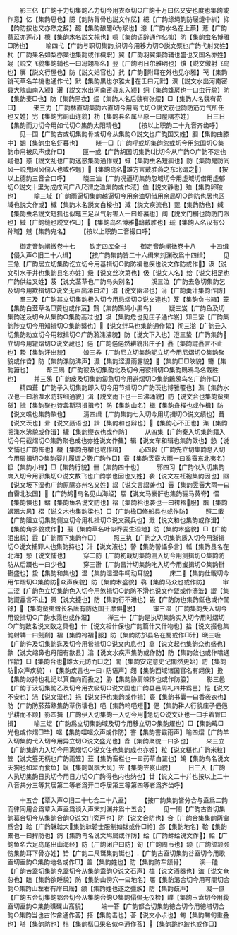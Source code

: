 <!-- { "loadSidebar": true } -->
　　影三亿【广韵于力切集韵乙力切今用衣亟切○广韵十万曰亿又安也度也集韵或作意】忆【集韵思也】臆【韵防胷骨也説文作肊】繶【广韵绦绳韵防屦缝中紃】抑【韵防按也又亦然之辞】醷【集韵酿醴为浆也】澺【广韵水名在上蔡】薏【广韵薏苡亦莲心】檍【集韵木名説文杶也】噫【集韵语辞通作亿抑】防【集韵虫名博雅□防也】
　　喻四弋【广韵与职切集韵织切今用移力切○説文橜也广韵弋射又姓】杙【广韵果名如梨亦橜也集韵或作樴职】翼【广韵羽翼集韵辅也盛也又国名亦姓】翊【説文飞貌集韵辅也一曰冯翊郡名】翌【广韵明日尔雅明也】隿【説文缴射飞鸟也】廙【説文行屋也】防【説文妇官也】釴【广韵附耳在外也见尔雅】芅【集韵铫芅草名羊桃也通作弋】黓【集韵黒也尔雅太在壬曰元黓】潩【説文水出河南密县大隗山南入颍】瀷【説文水出河南密县东入颍】蛡【集韵蜂房也一曰虫行貌】防【集韵麦□也】防【集韵黑衣】熤【集韵人名后魏有张熤】□【集韵人名魏有荀□】
　　来三力【广韵林直切集韵六直切今用离弋切○説文筋也韵防筋力气所任也又姓】屴【集韵屴崱山连貌】朸【集韵县名属平原一曰屋隅亦姓】
　　日三日【集韵而力切今用如弋切○集韵太阳精也】
　　【按以上职韵二十九音齐齿呼】
　　见一国【广韵古或切集韵骨或切今从集韵○説文也广韵国又姓】腘【集韵曲膝中】蝈【集韵虫名虾蟇也】
　　晓一□【广韵呼或切集韵忽或切今用忽国切○集韵巾帛被风声或作□】
　　匣一或【广韵胡国切集韵北切今从广韵○广韵不定也疑也】惑【説文乱也广韵迷惑集韵通作或】蜮【集韵虫名短狐也】防【集韵鬼防囘风一説鬼因风伺人也或作魊】【集韵鸟名雄方言戴胜燕之东北谓之】
　　【按以上德韵三音合口呼】
　　晓三洫【广韵况逼切集韵忽域切今用虚域切借用虚郁切○説文十里为成成间广八尺谓之洫集韵或作淢】侐【説文静也】殈【集韵卵破也】
　　喻三域【广韵雨逼切集韵越逼切今用余洫切借用余局切○韵防也居也区域也説文作或】棫【集韵木名説文白桵也】淢【説文疾流也】罭【集韵防也】蜮【集韵虫名説文短狐也似鼈三足以气射害人一曰虾蟇也】阈【説文门榍也韵防门限也】緎【广韵缝也説文作□】【集韵鸟名博雅鶝戴胜也】琙【集韵人名汉有公孙琙】魊【集韵鬼名】
　　【按以上职韵二音撮口呼】







　　御定音韵阐微卷十七
　　钦定四库全书
　　御定音韵阐微卷十八
　　十四缉【侵入声○旧二十六缉】
　　【按广韵集韵皆二十六缉宋刘渊改爲十四缉】
　　见三急【广韵居立切集韵讫立切今用基揖切○韵防褊也疾也说文作防或作】汲【说文引水于井也集韵县名亦姓】级【说文丝次第也】伋【说文人名】给【说文相足也广韵供给又姓】芨【说文茎草也广韵乌头别名】
　　溪三泣【广韵去急切集韵乞及切今用欺揖切○说文无声出涕曰泣】湆【说文幽湿也】湇【广韵羮汁集韵作防】
　　羣三及【广韵其立切集韵极入切今用忌熠切○说文逮也】笈【集韵负书箱】苙【集韵白苙草名□薋也或作芨】鷑【集韵鷑鸠小黒鸟】
　　疑三岌【广韵鱼及切集韵逆及切今从集韵○集韵髙过也】圾【集韵危也见庄子通作岌】知三絷【广韵集韵陟立切今用知揖切○集韵繋也】【说文绊马也集韵通作絷】彻三湁【广韵丑入切集韵勅立切今用敕揖切○广韵湁潗沸貌】防【说文下入也】澄三蛰【广韵集韵立切今用辙熠切○说文藏也】俋【广韵俋俋然耕貌出庄子】譶【集韵譅譶言不止也】漐【集韵汗出貌】
　　娘三孨【广韵尼立切集韵昵立切今用尼熠切○集韵聚貌或作孴】防【集韵潗防沸声】滠【集韵涩滠雨露貌】【集韵□□陜貌】籋【集韵箝也】
　　帮三鵖【广韵彼及切集韵北及切今用彼揖切○集韵鵖鴔鸟名戴胜也】
　　并三鴔【广韵皮及切集韵匐急切今用避熠切○集韵鵖鴔鸟名广韵作□】
　　精四葺【广韵子入切集韵即入切今用节揖切○广韵茨也博雅覆也】潗【集韵水汉也一曰湁潗水防转细通貌】湒【説文雨下也一曰沸涌貌】防【说文合也集韵蛮夷货】揖【集韵聚也诗螽斯羽揖揖兮】防【集韵山名】檝【集韵舟櫂也或作楫】防【说文噍也集韵歃也】
　　清四缉【广韵集韵七入切今用切揖切○说文绩也】葺【说文茨也】咠【说文聂语也】諿【集韵和也辩也】【集韵心不正也】潗【集韵湁潗水沸貌或作湒】緁【集韵缏衣也或作防】
　　从四集【广韵秦入切集韵籍入切今用截熠切○集韵聚也成也亦姓说文作雧】辑【说文车和辑也集韵敛也】慹【说文悑也广韵怖也】檝【集韵舟櫂也或作楫】
　　心四靸【广韵先立切集韵息入切今用屑揖切○集韵婴儿履谓之靸广韵作□】霫【集韵雴霫大雨一曰奚霫东北夷名】钑【集韵小锋】□【集韵行貌】卌【集韵四十也】
　　邪四习【广韵似入切集韵席入切今用邪集切○说文数飞也广韵学也因也又姓】袭【说文左衽袍集韵因也】隰【说文坂下湿也广韵原隰亦州名又姓】謵【说文言謵詟也】霫【集韵雴霫大雨一曰白霫北狄国】【广韵鸪鸟名见山海经】騽【说文马豪骭也集韵骊马黄脊】慴【集韵惧也】鳛【集韵鱼名说文防也】褶【集韵袷也袭也一曰袴褶服】飁【集韵飒飁大风】槢【说文木也集韵梁也】□【广韵檐□修船具也或作防】
　　照二戢【广韵阻立切集韵侧立切今用札揖切○说文藏兵也】濈【说文和也集韵或作湒】【集韵角多貌或作】蕺【集韵草名叶似乔麦生湿地】防【集韵木盛貌】□【广韵泪出貌】霵【广韵雨下集韵作□】
　　照三执【广韵之入切集韵质入切今用浙揖切○说文捕罪人也集韵持也】汁【说文液也】謺【集韵謺讘多言】瓡【集韵县名在北海】慹【说文悑也】
　　穿二防【广韵初戢切集韵测入切今用测揖切○集韵防防从后蹑也一曰少也】
　　穿三卙【广韵昌汁切集韵叱入切今用蚩揖切○集韵卙卙盛也】蛰【集韵和集也】湿【集韵湿湿牛呞动耳貌】
　　床二【集韵仕戢切今用乍熠切○集韵防众声疾貌】防【集韵木盛貌】骉【集韵马众也或作防】
　　审二涩【广韵色立切集韵色入切今用煞揖切○韵防不滑也说文作歰或作濇澁】譅【集韵譅譶言不止】翜【说文捷也】防【集韵行不进也】钑【广韵防也集韵鋋也或作闟铩】【集韵蛮夷酋长名唐有防达国王摩俱思】
　　审三湿【广韵集韵失入切今用设揖切○广韵水霑也或作湿】
　　禅三十【广韵是执切集韵实入切今用时熠切○广韵数名说文数之具也】什【说文相什保也广韵篇什又什物也】拾【说文掇也集韵射韝一曰劒削】褶【集韵袴褶服】防【集韵防邡县名在蜀或作□汁】晓三吸【广韵许及切集韵迄及切今用希揖切○说文内息也】翕【说文起也集韵众也盛也】歙【说文缩鼻也丹阳有歙县】潝【说文水疾声集韵或作防】防【集韵敛也或作噏通作歙】□【集韵合也雄太元防而□之】闟【集韵安定意史记闟然更始】防【集韵防众声疾貌】【集韵疾言也一曰防语声】翖【集韵西域诸国官名有翖侯】扱【集韵敛持也礼记以箕自向而扱之】胁【集韵胁肩竦体也或作防脇】
　　影三邑【广韵于汲切集韵乙及切今用衣吸切○说文国也广韵县邑周礼四井爲邑】悒【说文不安也】浥【说文湿也】挹【说文抒也集韵或作揖】裛【集韵书囊一曰香袭衣也】防【广韵防菸茹熟集韵草伤壊也】唈【集韵呜唈短】俋【集韵耕人行貌庄子俋俋乎耕而不顾】影四揖【广韵伊入切集韵一入切今用急切○说文让也一曰手着胷曰揖】
　　喻三煜【广韵爲立切集韵域及切今用移立切○集韵燿也】□【集韵暐□光也或作熠□毕】喅【集韵喅喅众声或作防】霅【集韵霅霵雨声】喻四熠【广韵羊入切集韵弋入切今用异立切○说文盛光也】孴【集韵聚貌一曰多也】
　　来三立【广韵集韵力入切今用离熠切○说文住也集韵成也亦姓】粒【说文糂也广韵米粒】笠【说文簦无柄也广韵雨笠】苙【集韵畜栏也一曰药草白芷也】鴗【集韵鸟名说文天狗也如翠而食鱼】飒【集韵飒飁大风】岦【集韵岦岌山貌】
　　日三入【广韵人执切集韵日执切今用日力切○广韵得也内也纳也】廿【说文二十幷也按以上二十八音共分三等其居第二等者爲开口呼居第三等第四等者爲齐齿呼】













　　十五合【覃入声○旧二十七合二十八盍】
　　【按广韵集韵皆分合与盍爲二韵而律同用合爲覃入声盍爲谈入声宋刘渊并爲十五合】
　　见一閤【广韵古沓切集韵葛合切今从集韵合韵○说文门旁戸也】防【说文合防也】合【广韵合集集韵两龠爲合】韐【广韵韎韐大集韵韎韐士服制如韨或作□帢】郃【集韵地名】鞈【集韵橐也一曰捍防也】鸽【集韵鸟名说文鸠属或作防】蛤【广韵蚌蛤说文作】鮯【广韵鱼名六足鸟尾出山海经】防【广韵闭户曰防】匌【广韵周帀也】颌【广韵颌颔颐傍集韵耳下骨亦姓】铪【广韵二尺铤集韵铤也】【广韵古盍切集韵谷盍切今用歌盍切盍韵○集韵地名或作□】盖【集韵姓也】防【集韵防车颔骨】
　　溪一磕【广韵苦盍切集韵克盍切今从集韵盍韵○说文石声】榼【说文酒器也】溘【说文奄忽也】瞌【集韵欲睡貌】防【集韵山傍穴一曰地名】厒【集韵渴合切今用可閤切合韵○集韵山左右有岸曰厒】颌【集韵姓也遂之彊族】防【集韵鼓声】
　　凝一儑【广韵五合切集韵鄂合切今从集韵合韵○集韵傝儑无仪检】嶫【集韵玉盍切今用莪盍切盍韵○集韵磼礏山髙貌】
　　端一答【广韵都合切集韵徳合切今用徳塔切合韵○集韵当也古作畣通作荅】搭【集韵击也】荅【说文小尗也】匒【集韵匒匌重叠也】嗒【集韵防也】榙【集韵榙□果名似李通作荅】【集韵跳也跛也或作□】

